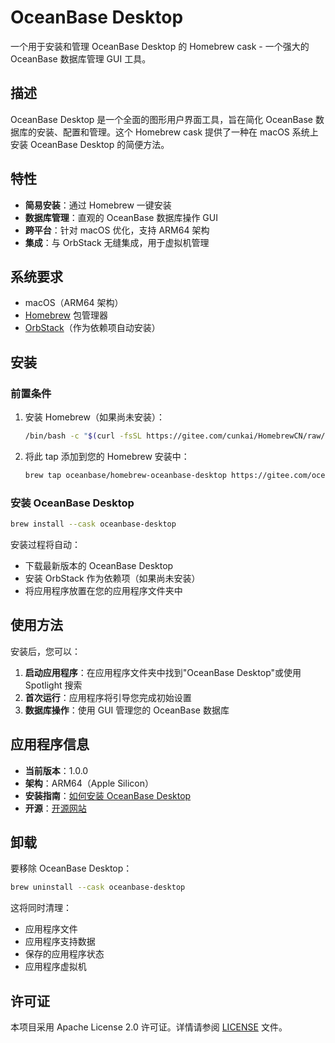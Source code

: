  # OceanBase Desktop

一个用于安装和管理 OceanBase Desktop 的 Homebrew cask - 一个强大的 OceanBase 数据库管理 GUI 工具。

## 描述

OceanBase Desktop 是一个全面的图形用户界面工具，旨在简化 OceanBase 数据库的安装、配置和管理。这个 Homebrew cask 提供了一种在 macOS 系统上安装 OceanBase Desktop 的简便方法。

## 特性

- **简易安装**：通过 Homebrew 一键安装
- **数据库管理**：直观的 OceanBase 数据库操作 GUI
- **跨平台**：针对 macOS 优化，支持 ARM64 架构
- **集成**：与 OrbStack 无缝集成，用于虚拟机管理

## 系统要求

- macOS（ARM64 架构）
- [Homebrew](https://brew.sh/) 包管理器
- [OrbStack](https://orbstack.dev/)（作为依赖项自动安装）

## 安装

### 前置条件

1. 安装 Homebrew（如果尚未安装）：
   ```bash
   /bin/bash -c "$(curl -fsSL https://gitee.com/cunkai/HomebrewCN/raw/master/Homebrew.sh)"
   ```

2. 将此 tap 添加到您的 Homebrew 安装中：
   ```bash
   brew tap oceanbase/homebrew-oceanbase-desktop https://gitee.com/oceanbase/homebrew-oceanbase-desktop.git
   ```

### 安装 OceanBase Desktop

```bash
brew install --cask oceanbase-desktop
```

安装过程将自动：
- 下载最新版本的 OceanBase Desktop
- 安装 OrbStack 作为依赖项（如果尚未安装）
- 将应用程序放置在您的应用程序文件夹中

## 使用方法

安装后，您可以：

1. **启动应用程序**：在应用程序文件夹中找到"OceanBase Desktop"或使用 Spotlight 搜索
2. **首次运行**：应用程序将引导您完成初始设置
3. **数据库操作**：使用 GUI 管理您的 OceanBase 数据库

## 应用程序信息

- **当前版本**：1.0.0
- **架构**：ARM64（Apple Silicon）
- **安装指南**：[如何安装 OceanBase Desktop](https://www.oceanbase.com/docs/common-oceanbase-database-cn-1000000002866370)
- **开源**：[开源网站](https://open.oceanbase.com/)

## 卸载

要移除 OceanBase Desktop：

```bash
brew uninstall --cask oceanbase-desktop
```

这将同时清理：
- 应用程序文件
- 应用程序支持数据
- 保存的应用程序状态
- 应用程序虚拟机

## 许可证

本项目采用 Apache License 2.0 许可证。详情请参阅 [LICENSE](LICENSE) 文件。
